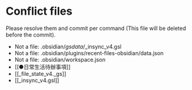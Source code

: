 # Conflict files
Please resolve them and commit per command (This file will be deleted before the commit).
- Not a file: .obsidian/_gsdata_/_insync_v4.gsl
- Not a file: .obsidian/plugins/recent-files-obsidian/data.json
- Not a file: .obsidian/workspace.json
- [[●日常生活待辦事項]]
- [[_file_state_v4._gs]]
- [[_insync_v4.gsl]]